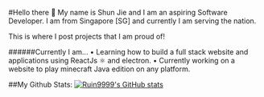 #Hello there 👋
My name is Shun Jie and I am an aspiring Software Developer.
I am from Singapore [SG] and currently I am serving the nation.

This is where I post projects that I am proud of!

######Currently I am...
• Learning how to build a full stack website and applications using ReactJs ⚛ and electron.
• Currently working on a website to play minecraft Java edition on any platform.

##My Github Stats:
[![Ruin9999's GitHub stats](https://github-readme-stats.vercel.app/api?username=ruin9999)](https://github.com/anuraghazra/github-readme-stats)
